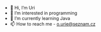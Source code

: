 - 👋 Hi, I’m Uri
- 👀 I’m interested in programming
- 🌱 I’m currently learning Java
- 📫 How to reach me - o.urie@seznam.cz

